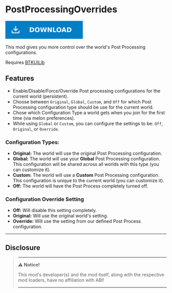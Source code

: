 # PostProcessingOverrides

[![Download Latest PostProcessingOverrides.dll](../.Resources/DownloadButtonEnabled.svg "Download Latest PostProcessingOverrides.dll")](https://github.com/kafeijao/Kafe_CVR_Mods/releases/latest/download/PostProcessingOverrides.dll)

This mod gives you more control over the world's Post Processing configurations.

Requires [BTKUILib](https://github.com/BTK-Development/BTKUILib)

## Features

* Enable/Disable/Force/Override Post processing configurations for the current world (persistent).
* Choose between `Original`, `Global`, `Custom`, and `Off` for which Post Processing configuration type should be use
  for the current world.
* Chose which Configuration Type a world gets when you join for the first time (via melon preferences).
* While using `Global` or `Custom`, you can configure the settings to be: `Off`, `Original`, or `Override`.

### Configuration Types:

- **Original:** The world will use the original Post Processing configuration.
- **Global:** The world will use your **Global** Post Processing configuration. This configuration will be shared across
  all worlds with this type (you can customize it).
- **Custom:** The world will use a **Custom** Post Processing configuration. This configuration is unique to the current
  world (you can customize it).
- **Off:** The world will have the Post Process completely turned off.

### Configuration Override Setting

- **Off:** Will disable this setting completely.
- **Original:** Will use the original world's setting.
- **Override:** Will use the setting from our defined Post Process configuration.

---

## Disclosure

> ---
> ⚠️ **Notice!**
>
> This mod's developer(s) and the mod itself, along with the respective mod loaders, have no affiliation with ABI!
>
> ---
